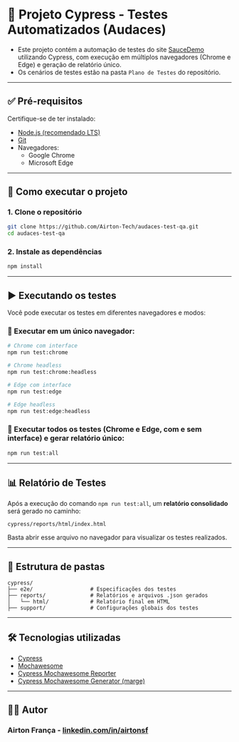 # 🧪 Projeto Cypress - Testes Automatizados (Audaces)

- Este projeto contém a automação de testes do site [SauceDemo](https://www.saucedemo.com) utilizando Cypress, com execução em múltiplos navegadores (Chrome e Edge) e geração de relatório único.
- Os cenários de testes estão na pasta `Plano de Testes` do repositório.

---

## ✅ Pré-requisitos

Certifique-se de ter instalado:

- [Node.js (recomendado LTS)](https://nodejs.org/)
- [Git](https://git-scm.com/)
- Navegadores:
  - Google Chrome
  - Microsoft Edge

---

## 🚀 Como executar o projeto

### 1. Clone o repositório

```bash
git clone https://github.com/Airton-Tech/audaces-test-qa.git
cd audaces-test-qa
```

### 2. Instale as dependências

```bash
npm install
```

---

## ▶️ Executando os testes

Você pode executar os testes em diferentes navegadores e modos:

### 🔹 Executar em um único navegador:

```bash
# Chrome com interface
npm run test:chrome

# Chrome headless
npm run test:chrome:headless

# Edge com interface
npm run test:edge

# Edge headless
npm run test:edge:headless
```

### 🔸 Executar todos os testes (Chrome e Edge, com e sem interface) e gerar relatório único:

```bash
npm run test:all
```

---

## 📊 Relatório de Testes

Após a execução do comando `npm run test:all`, um **relatório consolidado** será gerado no caminho:

```
cypress/reports/html/index.html
```

Basta abrir esse arquivo no navegador para visualizar os testes realizados.

---

## 📁 Estrutura de pastas

```
cypress/
├── e2e/                  # Especificações dos testes
├── reports/              # Relatórios e arquivos .json gerados
│   └── html/             # Relatório final em HTML
├── support/              # Configurações globais dos testes
```

---

## 🛠️ Tecnologias utilizadas

- [Cypress](https://www.cypress.io/)
- [Mochawesome](https://github.com/adamgruber/mochawesome)
- [Cypress Mochawesome Reporter](https://github.com/LironEr/cypress-mochawesome-reporter)
- [Cypress Mochawesome Generator (marge)](https://github.com/adamgruber/mochawesome-report-generator)

---

## 👨‍💻 Autor

### Airton França  - [linkedin.com/in/airtonsf](https://www.linkedin.com/in/airtonsf)